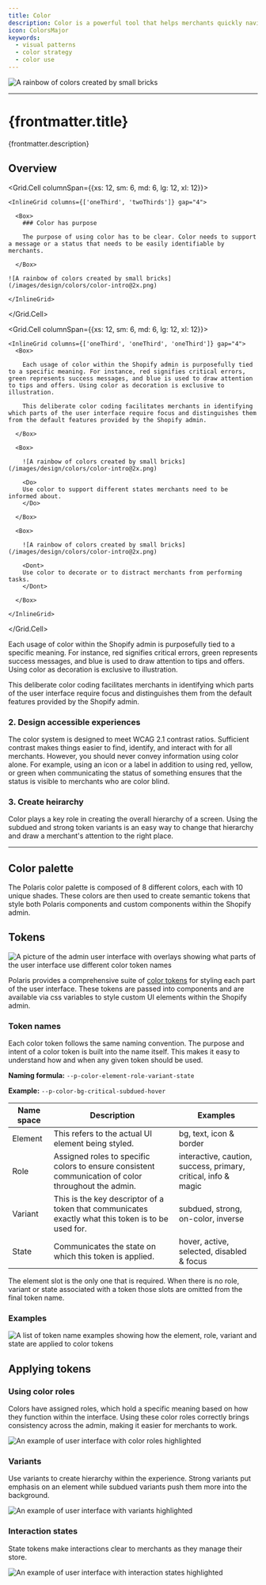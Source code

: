 ```yaml
---
title: Color
description: Color is a powerful tool that helps merchants quickly navigate and manage their businesses in the Shopify Admin.
icon: ColorsMajor
keywords:
  - visual patterns
  - color strategy
  - color use
---
```


![A rainbow of colors created by small bricks](/images/design/colors/color-intro@2x.png)

---

# {frontmatter.title}

<Lede>{frontmatter.description}</Lede>

## Overview

<Grid gapY="4">

  <Grid.Cell columnSpan={{xs: 12, sm: 6, md: 6, lg: 12, xl: 12}}>

    <InlineGrid columns={['oneThird', 'twoThirds']} gap="4">

      <Box>
        ### Color has purpose

        The purpose of using color has to be clear. Color needs to support a message or a status that needs to be easily identifiable by merchants.

      </Box>

    ![A rainbow of colors created by small bricks](/images/design/colors/color-intro@2x.png)

    </InlineGrid>

  </Grid.Cell>

  <Grid.Cell columnSpan={{xs: 12, sm: 6, md: 6, lg: 12, xl: 12}}>

    <InlineGrid columns={['oneThird', 'oneThird', 'oneThird']} gap="4">
      <Box>

        Each usage of color within the Shopify admin is purposefully tied to a specific meaning. For instance, red signifies critical errors, green represents success messages, and blue is used to draw attention to tips and offers. Using color as decoration is exclusive to illustration.

        This deliberate color coding facilitates merchants in identifying which parts of the user interface require focus and distinguishes them from the default features provided by the Shopify admin.

      </Box>

      <Box>

        ![A rainbow of colors created by small bricks](/images/design/colors/color-intro@2x.png)

        <Do>
        Use color to support different states merchants need to be informed about.
        </Do>

      </Box>

      <Box>

        ![A rainbow of colors created by small bricks](/images/design/colors/color-intro@2x.png)

        <Dont>
        Use color to decorate or to distract merchants from performing tasks.
        </Dont>

      </Box>

    </InlineGrid>

  </Grid.Cell>

</Grid>

Each usage of color within the Shopify admin is purposefully tied to a specific meaning. For instance, red signifies critical errors, green represents success messages, and blue is used to draw attention to tips and offers. Using color as decoration is exclusive to illustration.

This deliberate color coding facilitates merchants in identifying which parts of the user interface require focus and distinguishes them from the default features provided by the Shopify admin.

### 2. Design accessible experiences

The color system is designed to meet WCAG 2.1 contrast ratios. Sufficient contrast makes things easier to find, identify, and interact with for all merchants. However, you should never convey information using color alone. For example, using an icon or a label in addition to using red, yellow, or green when communicating the status of something ensures that the status is visible to merchants who are color blind.

### 3. Create heirarchy

Color plays a key role in creating the overall hierarchy of a screen. Using the subdued and strong token variants is an easy way to change that hierarchy and draw a merchant's attention to the right place.

---

## Color palette

The Polaris color palette is composed of 8 different colors, each with 10 unique shades. These colors are then used to create semantic tokens that style both Polaris components and custom components within the Shopify admin.

<Colors />

## Tokens

![A picture of the admin user interface with overlays showing what parts of the user interface use different color token names](/images/design/colors/color-tokens@2x.png)

Polaris provides a comprehensive suite of [color tokens](/tokens/colors) for styling each part of the user interface. These tokens are passed into components and are available via css variables to style custom UI elements within the Shopify admin.

### Token names

Each color token follows the same naming convention. The purpose and intent of a color token is built into the name itself. This makes it easy to understand how and when any given token should be used.

**Naming formula:** `--p-color-element-role-variant-state`

**Example:** `--p-color-bg-critical-subdued-hover`

| Name space | Description                                                                                         | Examples                                                       |
| ---------- | --------------------------------------------------------------------------------------------------- | -------------------------------------------------------------- |
| Element    | This refers to the actual UI element being styled.                                                  | bg, text, icon & border                                        |
| Role       | Assigned roles to specific colors to ensure consistent communication of color throughout the admin. | interactive, caution, success, primary, critical, info & magic |
| Variant    | This is the key descriptor of a token that communicates exactly what this token is to be used for.  | subdued, strong, on-color, inverse                             |
| State      | Communicates the state on which this token is applied.                                              | hover, active, selected, disabled & focus                      |

The element slot is the only one that is required. When there is no role, variant or state associated with a token those slots are omitted from the final token name.

### Examples

![A list of token name examples showing how the element, role, variant and state are applied to color tokens](/images/design/colors/color-token-naming-example@2x.png)

## Applying tokens

### Using color roles

Colors have assigned roles, which hold a specific meaning based on how they function within the interface. Using these color roles correctly brings consistency across the admin, making it easier for merchants to work.

![An example of user interface with color roles highlighted](/images/design/colors/color-roles@2x.png)

### Variants

Use variants to create hierarchy within the experience. Strong variants put emphasis on an element while subdued variants push them more into the background.

![An example of user interface with variants highlighted](/images/design/colors/color-variants@2x.png)

### Interaction states

State tokens make interactions clear to merchants as they manage their store.

![An example of user interface with interaction states highlighted](/images/design/colors/interaction-states@2x.png)
